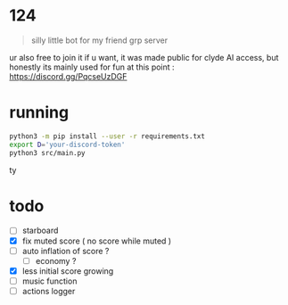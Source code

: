 # 124

> silly little bot for my friend grp server

ur also free to join it if u want, it was made public for clyde AI access,
but honestly its mainly used for fun at this point : <https://discord.gg/PqcseUzDGF>

# running

```sh
python3 -m pip install --user -r requirements.txt
export D='your-discord-token'
python3 src/main.py
```

ty

# todo

- [ ] starboard
- [x] fix muted score ( no score while muted )
- [ ] auto inflation of score ?
    - [ ] economy ?
- [x] less initial score growing
- [ ] music function
- [ ] actions logger
